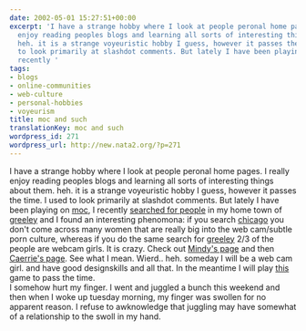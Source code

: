 ```yaml
---
date: 2002-05-01 15:27:51+00:00
excerpt: 'I have a strange hobby where I look at people peronal home pages. I really
  enjoy reading peoples blogs and learning all sorts of interesting things about them.
  heh. it is a strange voyeuristic hobby I guess, however it passes the time. I used
  to look primarily at slashdot comments. But lately I have been playing on moc, I
  recently '
tags:
- blogs
- online-communities
- web-culture
- personal-hobbies
- voyeurism
title: moc and such
translationKey: moc and such
wordpress_id: 271
wordpress_url: http://new.nata2.org/?p=271
---
```


I have a strange hobby where I look at people peronal home pages. I really enjoy reading peoples blogs and learning all sorts of interesting things about them. heh. it is a strange voyeuristic hobby I guess, however it passes the time. I used to look primarily at slashdot comments. But lately I have been playing on <a href="http://www.makeoutclub.com">moc</a>, I recently <a href="http://www.makeoutclub.com/03/search_results.phtml?gender=either&amp;searchfield=location&amp;searchterm=greeley&amp;reverse=#">searched for people</a> in my home town of <a href="http://www.greeleycvb.com/aboutgreeleyf.html">greeley</a> and I found an interesting phenomona: if you search <a href="http://www.makeoutclub.com/03/search_results.phtml?gender=girls&amp;searchfield=location&amp;searchterm=chicago&amp;page=2&amp;reverse=#">chicago</a> you don't come across many women that are really big into the web cam/subtle porn culture,  whereas if you do the same search for <a href="http://www.makeoutclub.com/03/search_results.phtml?gender=girls&amp;searchfield=location&amp;searchterm=greeley&amp;reverse=#">greeley</a> 2/3 of the people are webcam girls. It is crazy. Check out <a href="http://5ilver.net">Mindy's page</a> and then <a href="http://caerrie.com/">Caerrie's page</a>. See what I mean. Wierd.. heh. someday I will be a web cam girl. and have good designskills and all that. In the meantime I will play <a href="http://www.gamespyarcade.com/software/webgames/sicktwisted//fivefinger/fivefinger_index.htm">this</a> game to pass the time. <br/>I somehow hurt my finger. I went and juggled a bunch this weekend and then when I woke up tuesday morning, my finger was swollen for no apparent reason. I refuse to awknowledge that juggling may have somewhat of a relationship to the swoll in my hand.